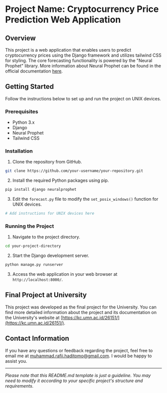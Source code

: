 # Project Name: Cryptocurrency Price Prediction Web Application

## Overview
This project is a web application that enables users to predict cryptocurrency prices using the Django framework and utilizes tailwind CSS for styling. The core forecasting functionality is powered by the "Neural Prophet" library. More information about Neural Prophet can be found in the official documentation [here](https://nixtla.github.io/neuralforecast/).

## Getting Started
Follow the instructions below to set up and run the project on UNIX devices.

### Prerequisites
- Python 3.x
- Django
- Neural Prophet
- Tailwind CSS

### Installation
1. Clone the repository from GitHub.

```bash
git clone https://github.com/your-username/your-repository.git
```

2. Install the required Python packages using pip.

```bash
pip install django neuralprophet
```

3. Edit the `forecast.py` file to modify the `set_posix_windows()` function for UNIX devices.

```python
# Add instructions for UNIX devices here
```

### Running the Project
1. Navigate to the project directory.

```bash
cd your-project-directory
```

2. Start the Django development server.

```bash
python manage.py runserver
```

3. Access the web application in your web browser at `http://localhost:8000/`.

## Final Project at University
This project was developed as the final project for the University. You can find more detailed information about the project and its documentation on the University's website at [https://kc.umn.ac.id/26151/](https://kc.umn.ac.id/26151/).

## Contact Information
If you have any questions or feedback regarding the project, feel free to email me at muhammad.rafii.haditomo@gmail.com. I would be happy to assist you.

---

*Please note that this README.md template is just a guideline. You may need to modify it according to your specific project's structure and requirements.*
